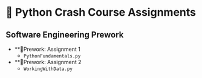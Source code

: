 # 🐍 Python Crash Course Assignments

## Software Engineering Prework

- **📁Prework: Assignment 1
  - `PythonFundamentals.py`
- **📁Prework: Assignment 2
  - `WorkingWithData.py`
